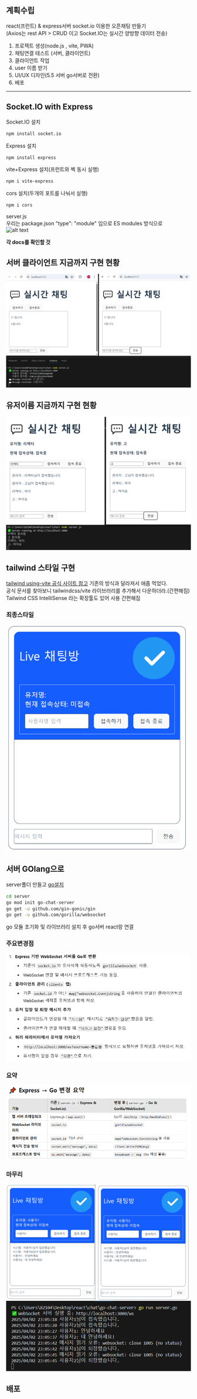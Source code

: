 ## 계획수립 

react(프런트) & express서버 socket.io 이용한 오픈채팅 만들기  
(Axios는 rest API > CRUD 이고 Socket.IO는 실시간 양방향 데이터 전송)  

1. 프로젝트 생성(node.js , vite, PWA)
2. 채팅연결 테스트 (서버, 클라이언트)
3. 클라이언트 작업
4. user 이름 받기
5. UI/UX 디자인(5.5 서버 go서버로 전환)
6. 배포

---
## Socket.IO with Express
Socket.IO 설치
```bash
npm install socket.io
```
Express 설치
```bash
npm install express
```
vite+Express 설치(프런트와 벡 동시 실행)
```bash
npm i vite-express
```

cors 설치(두개의 포트를 나눠서 실행)
```bash
npm i cors
```
server.js   
우리는 package.json "type": "module" 임으로 ES modules 방식으로   
![alt text](pulbic/image1.png)

<strong>각 docs를 확인할 것</strong>  

## 서버 클라이언트 지금까지 구현 현황
![alt text](public/image2.png)

## 유저이름 지금까지 구현 현황
![alt text](public/image3.png)

## tailwind 스타일 구현
[tailwind using-vite 공식 사이트 참고](https://tailwindcss.com/docs/installation/using-vite)
기존의 방식과 달라져서 애좀 먹었다.  
공식 문서를 찾아보니 tailwindcss/vite 라이브러리를 추가해서 다운하더라.(간편해짐)  
Tailwind CSS IntelliSense 라는 확장툴도 있어 사용 간편해짐   

### 최종스타일
![alt text](public/image4.png)  

## 서버 GOlang으로
server폴더 만들고 [go설치](https://go.dev/dl/)  
```bash
cd server
go mod init go-chat-server
go get -u github.com/gin-gonic/gin
go get -u github.com/gorilla/websocket
```
go 모듈 초기화 및 라이브러리 설치 후 go서버 react랑 연결   

### 주요변경점
![alt text](public/image5.png)

### 요약
![alt text](public/image6.png)

### 마무리
![alt text](public/image7.png)
![alt text](public/image8.png)

## 배포